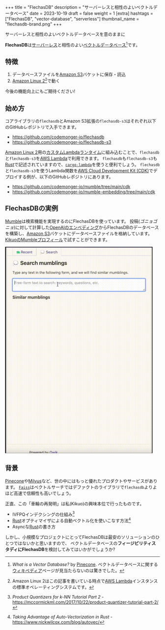 +++
title = "FlechasDB"
description = "サーバーレスと相性のよいベクトルデータベース"
date = 2023-10-19
draft = false
weight = 1
[extra]
hashtags = ["FlechasDB", "vector-database", "serverless"]
thumbnail_name = "flechasdb-brand.png"
+++

サーバーレスと相性のよいベクトルデータベースを意のままに

<!-- more -->

**FlechasDB**は[サーバーレス](https://aws.amazon.com/serverless/)と相性のよい[ベクトルデータベース](https://www.pinecone.io/learn/vector-database/)[^1]です。

[^1]: _What is a Vector Database?_ by [Pinecone](https://www.pinecone.io). ベクトルデータベースに関する[ウィキペディア](https://www.wikipedia.org)ページが見当たらないのは驚きでした。

## 特徴

1. データベースファイルを[Amazon S3](https://aws.amazon.com/s3/)バケットに保存・読込
2. [Amazon Linux 2](https://aws.amazon.com/amazon-linux-2/?amazon-linux-whats-new.sort-by=item.additionalFields.postDateTime&amazon-linux-whats-new.sort-order=desc)[^2]で動く

今後の機能向上にもご期待ください!

[^2]: Amazon Linux 2はこの記事を書いている時点で[AWS Lambda](https://aws.amazon.com/lambda/)インスタンスの標準オペレーティングシステムです。

## 始め方

コアライブラリの`flechasdb`とAmazon S3拡張の`flechasdb-s3`はそれぞれ以下のGitHubレポジトリで入手できます。
- <https://github.com/codemonger-io/flechasdb>
- <https://github.com/codemonger-io/flechasdb-s3>

[Amazon Linux 2](https://aws.amazon.com/amazon-linux-2/?amazon-linux-whats-new.sort-by=item.additionalFields.postDateTime&amazon-linux-whats-new.sort-order=desc)用の[カスタムLambdaランタイム](https://docs.aws.amazon.com/lambda/latest/dg/runtimes-custom.html)に組み込むことで、`flechasdb`と`flechasdb-s3`を[AWS Lambda](https://aws.amazon.com/lambda/)で利用できます。
`flechasdb`も`flechasdb-s3`も[Rust](https://www.rust-lang.org)で記述されていますので、[`cargo-lambda`](https://www.cargo-lambda.info)を使うと便利でしょう。
`flechasdb`と`flechasdb-s3`を使うLambda関数を[AWS Cloud Development Kit (CDK)](https://aws.amazon.com/cdk/)でデプロイする例が、以下のGitHubレポジトリにあります。
- <https://github.com/codemonger-io/mumble/tree/main/cdk>
- <https://github.com/codemonger-io/mumble-embedding/tree/main/cdk>

## FlechasDBの実例

[Mumble](../mumble/)は検索機能を実現するのにFlechasDBを使っています。
投稿(_ゴニョゴニョ_)に対して計算した[OpenAIのエンべディング](https://platform.openai.com/docs/models/embeddings)からFlechasDBのデータベースを構築し、[Amazon S3](https://aws.amazon.com/s3/)バケットにデータベースファイルを格納しています。
[KikuoのMumbleプロフィール](https://mumble.codemonger.io/viewer/users/kemoto/)で試すことができます。

![similarity search demo](./similarity-search-demo.gif)

## 背景

[Pinecone](https://www.pinecone.io)や[Milvus](https://milvus.io)など、世の中にはもっと優れたプロダクトやサービスがあります。
[`Faiss`](https://github.com/facebookresearch/faiss)はベクトルサーチではデファクトのライブラリで`flechasdb`よりよほど高速で信頼性も高いでしょう。

正直、この「車輪の再発明」は私(Kikuo)の興味本位で行ったものです。
- IVFPQインデクシングの仕組み[^3]
- [Rust](https://www.rust-lang.org)オプティマイザによる自動ベクトル化を使いこなす方法[^4]
- Asyncな[Rust](https://www.rust-lang.org)の書き方

しかし、小規模なプロジェクトにとってFlechasDBは最安のソリューションのひとつではないかと思いますので、
ベクトルデータベースの**フィージビリティスタディにFlechasDB**を検討してみてはいかがでしょうか?

[^3]: _Product Quantizers for k-NN Tutorial Part 2_ - <https://mccormickml.com/2017/10/22/product-quantizer-tutorial-part-2/>

[^4]: _Taking Advantage of Auto-Vectorization in Rust_ - <https://www.nickwilcox.com/blog/autovec/>